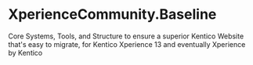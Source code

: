 # XperienceCommunity.Baseline
Core Systems, Tools, and Structure to ensure a superior Kentico Website that's easy to migrate, for Kentico Xperience 13 and eventually Xperience by Kentico
